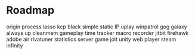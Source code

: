 # Roadmap

origin
process lasso
kcp black
simple static IP
uplay
winpatrol
gog galaxy
always up
cleanmem
gameplay time tracker
macro recorder jitbit
firehawk
adobe air
rivatuner statistics server
game jolt
unity web player
steam
infinity